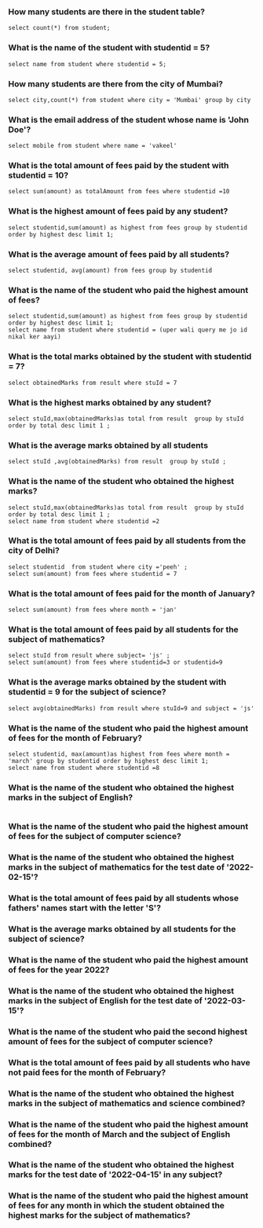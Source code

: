 ### How many students are there in the student table?
```
select count(*) from student;

```

### What is the name of the student with studentid = 5?
```
select name from student where studentid = 5;

```

### How many students are there from the city of Mumbai?
```
select city,count(*) from student where city = 'Mumbai' group by city

```

### What is the email address of the student whose name is 'John Doe'?
```
select mobile from student where name = 'vakeel'

```

### What is the total amount of fees paid by the student with studentid = 10?
```
select sum(amount) as totalAmount from fees where studentid =10

```

### What is the highest amount of fees paid by any student?
```
select studentid,sum(amount) as highest from fees group by studentid order by highest desc limit 1;

```

### What is the average amount of fees paid by all students?

```
select studentid, avg(amount) from fees group by studentid

```

### What is the name of the student who paid the highest amount of fees?
```
select studentid,sum(amount) as highest from fees group by studentid order by highest desc limit 1;
select name from student where studentid = (uper wali query me jo id nikal ker aayi)

```

### What is the total marks obtained by the student with studentid = 7?
```
select obtainedMarks from result where stuId = 7
```


### What is the highest marks obtained by any student?
```
select stuId,max(obtainedMarks)as total from result  group by stuId order by total desc limit 1 ;

```

### What is the average marks obtained by all students
```
select stuId ,avg(obtainedMarks) from result  group by stuId ;

```

### What is the name of the student who obtained the highest marks?
```
select stuId,max(obtainedMarks)as total from result  group by stuId order by total desc limit 1 ;
select name from student where studentid =2

```

### What is the total amount of fees paid by all students from the city of Delhi?
```
select studentid  from student where city ='peeh' ;
select sum(amount) from fees where studentid = 7

```

### What is the total amount of fees paid for the month of January?
```
select sum(amount) from fees where month = 'jan'

```
### What is the total amount of fees paid by all students for the subject of mathematics?
```
select stuId from result where subject= 'js' ;
select sum(amount) from fees where studentid=3 or studentid=9

```

### What is the average marks obtained by the student with studentid = 9 for the subject of science?
```
select avg(obtainedMarks) from result where stuId=9 and subject = 'js'

```
### What is the name of the student who paid the highest amount of fees for the month of February?
```
select studentid, max(amount)as highest from fees where month = 'march' group by studentid order by highest desc limit 1;
select name from student where studentid =8

```

### What is the name of the student who obtained the highest marks in the subject of English?
```
```
### What is the name of the student who paid the highest amount of fees for the subject of computer science?

### What is the name of the student who obtained the highest marks in the subject of mathematics for the test date of '2022-02-15'?

### What is the total amount of fees paid by all students whose fathers' names start with the letter 'S'?

### What is the average marks obtained by all students for the subject of science?

### What is the name of the student who paid the highest amount of fees for the year 2022?

### What is the name of the student who obtained the highest marks in the subject of English for the test date of '2022-03-15'?

### What is the name of the student who paid the second highest amount of fees for the subject of computer science?

### What is the total amount of fees paid by all students who have not paid fees for the month of February?

### What is the name of the student who obtained the highest marks in the subject of mathematics and science combined?

### What is the name of the student who paid the highest amount of fees for the month of March and the subject of English combined?

### What is the name of the student who obtained the highest marks for the test date of '2022-04-15' in any subject?

### What is the name of the student who paid the highest amount of fees for any month in which the student obtained the highest marks for the subject of mathematics?